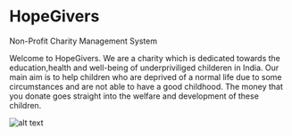 # HopeGivers
Non-Profit Charity Management System


Welcome to HopeGivers. We are a charity which is dedicated towards the education,health and well-being of underpriviliged childeren in India. Our main aim is to help children who are deprived of a normal life due to some circumstances and are not able to have a good childhood. The money that you donate goes straight into the welfare and development of these children.

![alt text](https://raw.githubusercontent.com/vivekvag/HopeGivers/master/img/homepage.gif)
